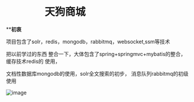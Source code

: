 #                  天狗商城
**********初衷********

项目包含了solr，redis，mongodb，rabbitmq，websocket,ssm等技术

把以前学过的东西 整合一下，大体包含了spring+springmvc+mybatis的整合，缓存技术redis的 使用，

文档性数据库mongodb的使用，solr全文搜索的初步，
消息队列rabbitmq的初级使用


![image](https://github.com/gongtengxinyi/leChatTv/blob/master/src/test/java/com/example/demo/1.png)

